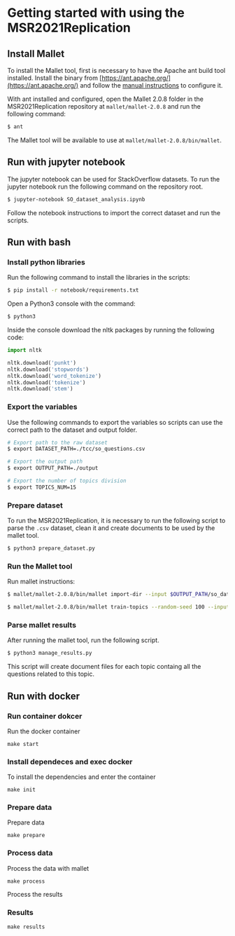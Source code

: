 # Getting started with using the MSR2021Replication

## Install Mallet

To install the Mallet tool, first is necessary to have the Apache ant build tool installed. Install the binary from [https://ant.apache.org/](https://ant.apache.org/) and follow the [manual instructions](https://ant.apache.org/manual/install.html#getBinary) to configure it.

With ant installed and configured, open the Mallet 2.0.8 folder in the MSR2021Replication repository at `mallet/mallet-2.0.8` and run the following command:

```sh
$ ant
```

The Mallet tool will be available to use at `mallet/mallet-2.0.8/bin/mallet`.

## Run with jupyter notebook

The jupyter notebook can be used for StackOverflow datasets. To run the jupyter notebook run the following command on the repository root.

```sh
$ jupyter-notebook SO_dataset_analysis.ipynb
```

Follow the notebook instructions to import the correct dataset and run the scripts.

## Run with bash

### Install python libraries

Run the following command to install the libraries in the scripts:

```sh
$ pip install -r notebook/requirements.txt
```

Open a Python3 console with the command:

```sh
$ python3
```

Inside the console download the nltk packages by running the following code:
```py
import nltk

nltk.download('punkt')
nltk.download('stopwords')
nltk.download('word_tokenize')
nltk.download('tokenize')
nltk.download('stem')
```
### Export the variables

Use the following commands to export the variables so scripts can use the correct path to the dataset and output folder.

```sh
# Export path to the raw dataset
$ export DATASET_PATH=./tcc/so_questions.csv

# Export the output path
$ export OUTPUT_PATH=./output

# Export the number of topics division
$ export TOPICS_NUM=15
```
### Prepare dataset

To run the MSR2021Replication, it is necessary to run the following script to parse the `.csv` dataset, clean it and create documents to be used by the mallet tool.

```sh
$ python3 prepare_dataset.py
```
### Run the Mallet tool

Run mallet instructions:

```sh
$ mallet/mallet-2.0.8/bin/mallet import-dir --input $OUTPUT_PATH/so_data/ --output $OUTPUT_PATH/so.mallet --keep-sequence --remove-stopwords --extra-stopwords extra_stopwords/so.txt
```

```sh
$ mallet/mallet-2.0.8/bin/mallet train-topics --random-seed 100 --input $OUTPUT_PATH/so.mallet --num-topics 15 --optimize-interval 20 --output-state $OUTPUT_PATH/so-topic-state.gz --output-topic-keys $OUTPUT_PATH/so_keys.txt --output-doc-topics $OUTPUT_PATH/so_composition.txt --diagnostics-file $OUTPUT_PATH/so_results/so_diagnostics.xml

```

### Parse mallet results

After running the mallet tool, run the following script.

```sh
$ python3 manage_results.py
```

This script will create document files for each topic containg all the questions related to this topic.

## Run with docker


### Run container dokcer

Run the docker container

``` make start ```

### Install dependeces and exec docker

To install the dependencies and enter the container

``` make init ```

### Prepare data

Prepare data

``` make prepare ```

### Process data

Process the data with mallet

``` make process ```

Process the results

### Results

``` make results ```